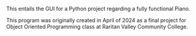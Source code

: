 This entails the GUI for a Python project regarding a fully functional Piano.

This program was originally created in April of 2024 as a final project for Object Oriented Programming class at Raritan Valley Community College.
